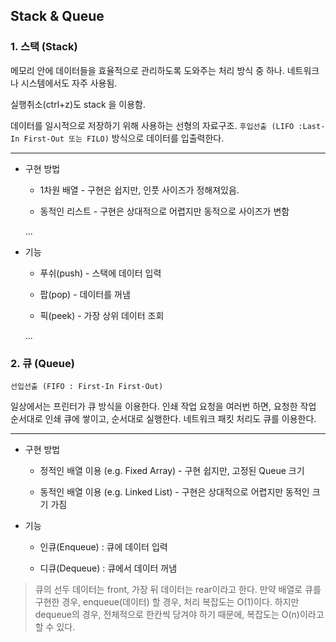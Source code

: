 ## Stack & Queue

### 1. 스택 (Stack)

메모리 안에 데이터들을 효율적으로 관리하도록 도와주는 처리 방식 중 하나. 네트워크나 시스템에서도 자주 사용됨.

실행취소(ctrl+z)도 stack 을 이용함.  

데이터를 일시적으로 저장하기 위해 사용하는 선형의 자료구조. `후입선출 (LIFO :Last-In First-Out 또는 FILO)` 방식으로 데이터를 입출력한다.

---

* 구현 방법

    * 1차원 배열 - 구현은 쉽지만, 인풋 사이즈가 정해져있음.

    * 동적인 리스트 -  구현은 상대적으로 어렵지만 동적으로 사이즈가 변함
    
    ...

* 기능

     * 푸쉬(push) - 스택에 데이터 입력
     
     * 팝(pop) - 데이터를 꺼냄
     
     * 픽(peek) - 가장 상위 데이터 조회
     
    ...

### 2. 큐 (Queue)

`선입선출 (FIFO : First-In First-Out)`

일상에서는 프린터가 큐 방식을 이용한다. 인쇄 작업 요청을 여러번 하면, 요청한 작업 순서대로 인쇄 큐에 쌓이고, 순서대로 실행한다.
네트워크 패킷 처리도 큐를 이용한다.

---

* 구현 방법

    * 정적인 배열 이용 (e.g. Fixed Array) - 구현 쉽지만, 고정된 Queue 크기
    
    * 동적인 배열 이용 (e.g. Linked List) - 구현은 상대적으로 어렵지만 동적인 크기 가짐
    
* 기능

    * 인큐(Enqueue) : 큐에 데이터 입력
    
    * 디큐(Dequeue) : 큐에서 데이터 꺼냄
    
> 큐의 선두 데이터는 front, 가장 뒤 데이터는 rear이라고 한다. 만약 배열로 큐를 구현한 경우, enqueue(데이터) 할 경우, 처리 복잡도는 O(1)이다. 하지만 dequeue의 경우, 전체적으로 한칸씩 당겨야 하기 때문에, 복잡도는 O(n)이라고 할 수 있다.  
